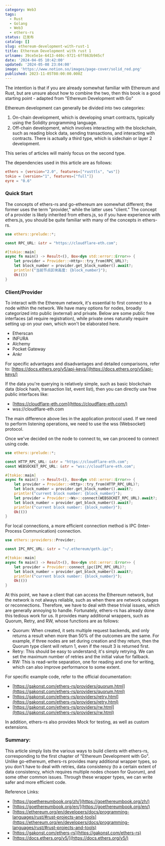 ```yaml
---
category: Web3
tags:
  - Rust
  - Golang
  - Web3
  - ethers-rs
status: 已发布
catalog: []
slug: ethereum-development-with-rust-1
title: Ethereum Development with rust 1
urlname: 39ce5e1e-6413-440c-9721-6ff863b945cf
date: '2024-04-05 10:42:00'
updated: '2024-05-08 23:04:00'
image: 'https://www.notion.so/images/page-cover/solid_red.png'
published: 2023-11-05T08:00:00.000Z
---
```


The intention is that if you are already somewhat familiar with Ethereum and Rust, but are unsure about how to combine the two, then this book is a good starting point - adapted from "Ethereum Development with Go"


Ethereum development can generally be divided into two categories:

1. On-chain development, which is developing smart contracts, typically using the Solidity programming language.
1. Off-chain development, which involves interacting with the blockchain, such as reading block data, sending transactions, and interacting with contracts.
There is actually a third type, which is sidechain or layer 2 development.

This series of articles will mainly focus on the second type.


The dependencies used in this article are as follows:


```toml
ethers = {version="2.0", features=["rusttls", "ws"]}
tokio = {version="1", features=["full"]}
eyre = "0.6"
```


### Quick Start


The concepts of ethers-rs and go-ethereum are somewhat different; the former uses the term "provider," while the latter uses "client." The concept of a provider is likely inherited from ethers.js, so if you have experience with ethers.js, you should be quite familiar with many of the concepts in ethers-rs.


```rust
use ethers::prelude::*;

const RPC_URL: &str = "https://cloudflare-eth.com";

#[tokio::main]
async fn main() -> Result<(), Box<dyn std::error::Error>> {
    let provider = Provider::<Http>::try_from(RPC_URL)?;
    let block_number = provider.get_block_number().await?;
    println!("当前节点区块高度: {block_number}");
    Ok(())
}
```


### Client/Provider


To interact with the Ethereum network, it's essential to first connect to a node within the network. We have many options for nodes, broadly categorized into public (external) and private. Below are some public free interfaces (all require registration), while private ones naturally require setting up on your own, which won't be elaborated here.

- Etherscan
- INFURA
- Alchemy
- Pocket Gateway
- Ankr

For specific advantages and disadvantages and detailed comparisons, refer to: [https://docs.ethers.org/v5/api-keys/](https://docs.ethers.org/v5/api-keys/)


If the data you're querying is relatively simple, such as basic blockchain data (block hash, transaction list, event list), then you can directly use free public interfaces like:

- [https://cloudflare-eth.com](https://cloudflare-eth.com/)
- wss://cloudflare-eth.com

The main difference above lies in the application protocol used. If we need to perform listening operations, we need to use the wss (Websocket) protocol.


Once we've decided on the node to connect to, we can proceed to connect using code.


```rust
use ethers::prelude::*;

const HTTP_RPC_URL: &str = "https://cloudflare-eth.com";
const WEBSOCKET_RPC_URL: &str = "wss://cloudflare-eth.com";

#[tokio::main]
async fn main() -> Result<(), Box<dyn std::error::Error>> {
    let provider = Provider::<Http>::try_from(HTTP_RPC_URL)?;
    let block_number = provider.get_block_number().await?;
    println!("current block number: {block_number}");
    let provider = Provider::<Ws>::connect(WEBSOCKET_RPC_URL).await?;
    let block_number = provider.get_block_number().await?;
    println!("current block number: {block_number}");
    Ok(())
}
```


For local connections, a more efficient connection method is IPC (Inter-Process Communication) connection.


```rust
use ethers::providers::Provider;

const IPC_RPC_URL: &str = "~/.ethereum/geth.ipc";

#[tokio::main]
async fn main() -> Result<(), Box<dyn std::error::Error>> {
    let provider = Provider::connect_ipc(IPC_RPC_URL)?;
    let block_number = provider.get_block_number().await?;
    println!("current block number: {block_number}");
    Ok(())
}
```


At this point, we have a client that can access the Ethereum network, but the network is not always reliable, such as when there are network outages or reconnections. Therefore, we have to deal with these trivial issues, which are generally annoying to handle. Fortunately, ethers-rs has already done this tedious work for us. It provides many additional wrappers, such as Quorum, Retry, and RW, whose functions are as follows:

- Quorum: When created, it sets multiple request backends, and only returns a result when more than 50% of the outcomes are the same. For example, if three nodes are set during creation and they return, then the Quorum type client will return 1, even if the result 3 is returned first.
- Retry: This should be easy to understand; it's simply retrying. We can set the maximum number of retries and the initial value for fallback.
- RW: This is read-write separation, one for reading and one for writing, which can also improve performance to some extent.

For specific example code, refer to the official documentation:

- [https://gakonst.com/ethers-rs/providers/quorum.html](https://gakonst.com/ethers-rs/providers/quorum.html)
- [https://gakonst.com/ethers-rs/providers/retry.html](https://gakonst.com/ethers-rs/providers/retry.html)
- [https://gakonst.com/ethers-rs/providers/rw.html](https://gakonst.com/ethers-rs/providers/rw.html)

In addition, ethers-rs also provides Mock for testing, as well as custom extensions.


### Summary:


This article simply lists the various ways to build clients with ethers-rs, corresponding to the first chapter of "Ethereum Development with Go". Unlike go-ethereum, ethers-rs provides many additional wrapper types, so you don't have to deal with retries, data consistency (to a certain extent of data consistency, which requires multiple nodes chosen for Quorum), and some other common issues. Through these wrapper types, we can write safer and more efficient code.


Reference Links:

- [https://goethereumbook.org/zh/](https://goethereumbook.org/zh/)
- [https://goethereumbook.org/en/](https://goethereumbook.org/en/)
- [https://ethereum.org/en/developers/docs/programming-languages/rust/#rust-projects-and-tools](https://ethereum.org/en/developers/docs/programming-languages/rust/#rust-projects-and-tools)
- [https://gakonst.com/ethers-rs](https://gakonst.com/ethers-rs)
- [https://docs.ethers.org/v5/](https://docs.ethers.org/v5/)
